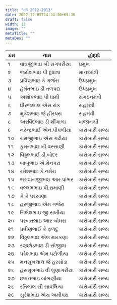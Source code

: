 ```yaml
---
title: "વર્ષ 2012-2013"
date: 2022-12-05T14:34:36+05:30
draft: false
width: 12
image: ""
metaTitle: ""
metaDes: ""
---
```


| ક્રમ | નામ | હોદ્દો |
| --- | --- | --- |
| ૧ | વાઘજીભાઇ બી સગપરીયા | પ્રમુખ |
| ૨ | જયેશભાઇ પી દૂધાત્રા | માનદમંત્રી |
| ૩ | પ્રવિણભાઇ કે ગજેરા | ઉપપ્રમુખ |
| ૪ | હેમંતભાઇ ડી તળપદા | ઉપપ્રમુખ |
| ૫ | અશોકભાઇ પી ધામી | સંગઠનમંત્રી |
| ૬ | ધીરજલાલ એસ રાંક | સહમંત્રી |
| ૭ | મુકેશભાઇ જે હીરપરા | સહમંત્રી |
| ૮ | અરવિંદભાઇ ડી શીંગાળા | ખજાનચી |
| ૯ | નરેન્દ્રભાઈ એન.પીપળીયા | કારોબારી સભ્ય |
| ૧૦ | રામજીભાઇ એસ ગઢીયા | કારોબારી સભ્ય |
| ૧૧ | કુમનભાઇ બી.વરસાણી | કારોબારી સભ્ય |
| ૧૨ | વિઠ્ઠલભાઈ ડી.બોદર | કારોબારી સભ્ય |
| ૧૩ | બાબુભાઇ એ.મેનપરા | કારોબારી સભ્ય |
| ૧૪ | રમેશભાઇ કે.નમેરા | કારોબારી સભ્ય |
| ૧૫ | ભગવાનજીભાઇ આર.પાંભર | કારોબારી સભ્ય |
| ૧૬ | વલ્લભભાઇ પી.રામાણી | કારોબારી સભ્ય |
| ૧૭ | કે કે પરસાણા | કારોબારી સભ્ય |
| ૧૮ | હરજીભાઇ એમ ગજેરા | કારોબારી સભ્ય |
| ૧૯ | નિલેશભાઇ જી સખીયા | કારોબારી સભ્ય |
| ૨૦ | પરબતભાઇ આર બોઘરા | કારોબારી સભ્ય |
| ૨૧ | પ્રવીણભાઈ કે ફળદુ | કારોબારી સભ્ય |
| ૨૨ | વિઠ્ઠલભાઇ એલ મારકણા | કારોબારી સભ્ય |
| ૨૩ | રણછોડભાઇ ડી સોજીત્રા | કારોબારી સભ્ય |
| ૨૪ | પરેશભાઇ એમ પટોળીયા | કારોબારી સભ્ય |
| ૨૫ | મનસુખલાલ જે હરસોડા | કારોબારી સભ્ય |
| ૨૬ | હસમુખભાઇ વી લુણાગરીયા | કારોબારી સભ્ય |
| ૨૭ | છગનભાઇ બાંભણીયા | કારોબારી સભ્ય |
| ૨૮ | રતિલાલ સી સાવલિયા | કારોબારી સભ્ય |
| ૨૯ | સુરેશભાઇ એચ અમીપરા | કારોબારી સભ્ય |
